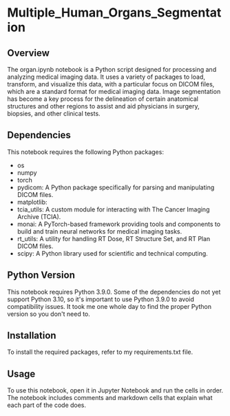 # Multiple_Human_Organs_Segmentation


## Overview

The organ.ipynb notebook is a Python script designed for processing and analyzing medical imaging data. It uses a variety of packages to load, transform, and visualize this data, with a particular focus on DICOM files, which are a standard format for medical imaging data.
Image segmentation has become a key process for the delineation of certain anatomical structures and other regions to assist and aid physicians in surgery, biopsies, and other clinical tests.


## Dependencies

This notebook requires the following Python packages:

* os
* numpy
* torch
* pydicom: A Python package specifically for parsing and manipulating DICOM files.
* matplotlib: 
* tcia_utils: A custom module for interacting with The Cancer Imaging Archive (TCIA).
* monai: A PyTorch-based framework providing tools and components to build and train neural networks for medical imaging tasks.
* rt_utils: A utility for handling RT Dose, RT Structure Set, and RT Plan DICOM files.
* scipy: A Python library used for scientific and technical computing.


## Python Version

This notebook requires Python 3.9.0. Some of the dependencies do not yet support Python 3.10, so it's important to use Python 3.9.0 to avoid compatibility issues. It took me one whole day to find the proper Python version so you don't need to.

## Installation

To install the required packages, refer to my requirements.txt file.

## Usage

To use this notebook, open it in Jupyter Notebook and run the cells in order. The notebook includes comments and markdown cells that explain what each part of the code does.